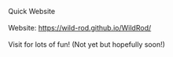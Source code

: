Quick Website <br> <br>
Website: https://wild-rod.github.io/WildRod/ <br> <br>
Visit for lots of fun! (Not yet but hopefully soon!)
